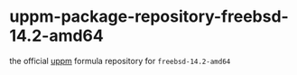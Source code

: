 # uppm-package-repository-freebsd-14.2-amd64

the official [uppm](https://github.com/leleliu008/uppm) formula repository for `freebsd-14.2-amd64`
